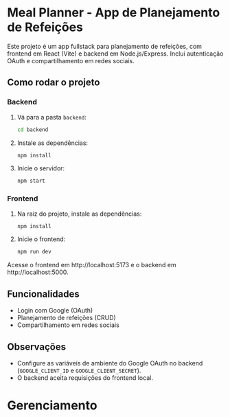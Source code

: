 # Meal Planner - App de Planejamento de Refeições

Este projeto é um app fullstack para planejamento de refeições, com frontend em React (Vite) e backend em Node.js/Express. Inclui autenticação OAuth e compartilhamento em redes sociais.

## Como rodar o projeto

### Backend
1. Vá para a pasta `backend`:
   ```sh
   cd backend
   ```
2. Instale as dependências:
   ```sh
   npm install
   ```
3. Inicie o servidor:
   ```sh
   npm start
   ```

### Frontend
1. Na raiz do projeto, instale as dependências:
   ```sh
   npm install
   ```
2. Inicie o frontend:
   ```sh
   npm run dev
   ```

Acesse o frontend em http://localhost:5173 e o backend em http://localhost:5000.

## Funcionalidades
- Login com Google (OAuth)
- Planejamento de refeições (CRUD)
- Compartilhamento em redes sociais

## Observações
- Configure as variáveis de ambiente do Google OAuth no backend (`GOOGLE_CLIENT_ID` e `GOOGLE_CLIENT_SECRET`).
- O backend aceita requisições do frontend local.
# Gerenciamento
